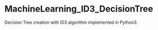 MachineLearning_ID3_DecisionTree
================================

Decision Tree creation with ID3 algorithm implemented in Python3. 
